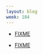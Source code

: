 ```yaml
---
layout: blog
week: 184
---
```


* [FIXME](http://talks.cam.ac.uk/talk/index/114232)

* [FIXME](https://www.youtube.com/watch?v=8M6yvJC00J4)
